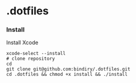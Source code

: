 # .dotfiles

### Install

Install Xcode

```
xcode-select --install
# clone repository
cd
git clone git@github.com:bindiry/.dotfiles.git
cd .dotfiles && chmod +x install && ./install
```
